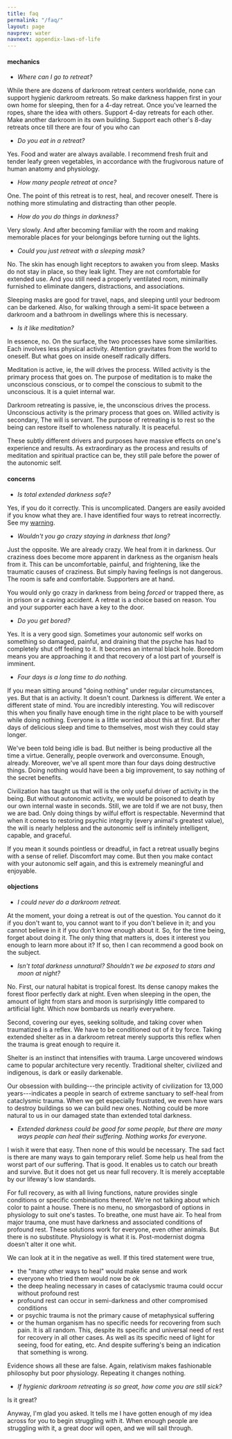 ```yaml
---
title: faq
permalink: "/faq/"
layout: page
navprev: water
navnext: appendix-laws-of-life
---
```


#### mechanics

- _Where can I go to retreat?_
 
While there are dozens of darkroom retreat centers worldwide, none can support hygienic darkroom retreats. So make darkness happen first in your own home for sleeping, then for a 4-day retreat. Once you've learned the ropes, share the idea with others. Support 4-day retreats for each other. Make another darkroom in its own building. Support each other's 8-day retreats once till there are four of you who can

- _Do you eat in a retreat?_

Yes. Food and water are always available. I recommend fresh fruit and tender leafy green vegetables, in accordance with the frugivorous nature of human anatomy and physiology.

- _How many people retreat at once?_

One. The point of this retreat is to rest, heal, and recover oneself. There is nothing more stimulating and distracting than other people.

- _How do you do things in darkness?_

Very slowly. And after becoming familiar with the room and making memorable places for your belongings before turning out the lights.

- _Could you just retreat with a sleeping mask?_

No. The skin has enough light receptors to awaken you from sleep. Masks do not stay in place, so they leak light. They are not comfortable for extended use. And you still need a properly ventilated room, minimally furnished to eliminate dangers, distractions, and associations. 

Sleeping masks are good for travel, naps, and sleeping until your bedroom can be darkened. Also, for walking through a semi-lit space between a darkroom and a bathroom in dwellings where this is necessary.

- _Is it like meditation?_

In essence, no. On the surface, the two processes have some similarities. Each involves less physical activity. Attention gravitates from the world to oneself. But what goes on inside oneself radically differs.

Meditation is active, ie, the will drives the process. Willed activity is the primary process that goes on. The purpose of meditation is to make the unconscious conscious, or to compel the conscious to submit to the unconscious. It is a quiet internal war. 

Darkroom retreating is passive, ie, the unconscious drives the process. Unconscious activity is the primary process that goes on. Willed activity is secondary, The will is servant. The purpose of retreating is to rest so the being can restore itself to wholeness naturally. It is peaceful. 

These subtly different drivers and purposes have massive effects on one's experience and results. As extraordinary as the process and results of meditation and spiritual practice can be, they still pale before the power of the autonomic self.

#### concerns

- _Is total extended darkness safe?_

Yes, if you do it correctly. This is uncomplicated. Dangers are easily avoided if you know what they are. I have identified four ways to retreat incorrectly. See my [warning](/format#warning).

- _Wouldn't you go crazy staying in darkness that long?_

Just the opposite. We are already crazy. We heal from it in darkness. Our craziness does become more apparent in darkness as the organism heals from it. This can be uncomfortable, painful, and frightening, like the traumatic causes of craziness. But simply having feelings is not dangerous. The room is safe and comfortable. Supporters are at hand.

You would only go crazy in darkness from being _forced_ or trapped there, as in prison or a caving accident. A retreat is a choice based on reason. You and your supporter each have a key to the door.

- _Do you get bored?_

Yes. It is a very good sign. Sometimes your autonomic self works on something so damaged, painful, and draining that the psyche has had to completely shut off feeling to it. It becomes an internal black hole. Boredom means you are approaching it and that recovery of a lost part of yourself is imminent.

- _Four days is a long time to do nothing._

If you mean sitting around "doing nothing" under regular circumstances, yes. But that is an activity. It doesn't count. Darkness is different. We enter a different state of mind. You are incredibly interesting. You will rediscover this when you finally have enough time in the right place to be with yourself while doing nothing. Everyone is a little worried about this at first. But after days of delicious sleep and time to themselves, most wish they could stay longer.

We've been told being idle is bad. But neither is being productive all the time a virtue. Generally, people overwork and overconsume. Enough, already. Moreover, we've all spent more than four days doing destructive things. Doing nothing would have been a big improvement, to say nothing of the secret benefits. 

Civilization has taught us that will is the only useful driver of activity in the being. But without autonomic activity, we would be poisoned to death by our own internal waste in seconds. Still, we are told if we are not busy, then we are bad. Only doing things by wilful effort is respectable. Nevermind that when it comes to restoring psychic integrity (every animal's greatest value), the will is nearly helpless and the autonomic self is infinitely intelligent, capable, and graceful. 

If you mean it sounds pointless or dreadful, in fact a retreat usually begins with a sense of relief. Discomfort may come. But then you make contact with your autonomic self again, and this is extremely meaningful and enjoyable. 

#### objections

- _I could never do a darkroom retreat._

At the moment, your doing a retreat is out of the question. You cannot do it if you don't want to, you cannot want to if you don't believe in it; and you cannot believe in it if you don't know enough about it. So, for the time being, forget about doing it. The only thing that matters is, does it interest you enough to learn more about it? If so, then I can recommend a good book on the subject.

- _Isn't total darkness unnatural? Shouldn't we be exposed to stars and moon at night?_

No. First, our natural habitat is tropical forest. Its dense canopy makes the forest floor perfectly dark at night. Even when sleeping in the open, the amount of light from stars and moon is surprisingly little compared to artificial light. Which now bombards us nearly everywhere.

Second, covering our eyes, seeking solitude, and taking cover when traumatized is a reflex. We have to be conditioned out of it by force. Taking extended shelter as in a darkroom retreat merely supports this reflex when the trauma is great enough to require it. 

Shelter is an instinct that intensifies with trauma. Large uncovered windows came to popular architecture very recently. Traditional shelter, civilized and indigenous, is dark or easily darkenable. 

Our obsession with building---the principle activity of civilization for 13,000 years---indicates a people in search of extreme sanctuary to self-heal from cataclysmic trauma. When we get especially frustrated, we even have wars to destroy buildings so we can build new ones. Nothing could be more natural to us in our damaged state than extended total darkness.

- _Extended darkness could be good for some people, but there are many ways people can heal their suffering. Nothing works for everyone._

I wish it were that easy. Then none of this would be necessary. The sad fact is there are many ways to gain temporary relief. Some help us heal from the worst part of our suffering. That is good. It enables us to catch our breath and survive. But it does not get us near full recovery. It is merely acceptable by our lifeway's low standards.

For full recovery, as with all living functions, nature provides single conditions or specific combinations thereof. We're not talking about which color to paint a house. There is no menu, no smorgasbord of options in physiology to suit one's tastes. To breathe, one must have air. To heal from major trauma, one must have darkness and associated conditions of profound rest. These solutions work for everyone, even other animals. But there is no substitute. Physiology is what it is. Post-modernist dogma doesn't alter it one whit.

We can look at it in the negative as well. If this tired statement were true,

- the "many other ways to heal" would make sense and work
- everyone who tried them would now be ok
- the deep healing necessary in cases of cataclysmic trauma could occur without profound rest
- profound rest can occur in semi-darkness and other compromised conditions
- or psychic trauma is not the primary cause of metaphysical suffering
- or the human organism has no specific needs for recovering from such pain. It is all random. This, despite its specific and universal need of rest for recovery in all other cases. As well as its specific need of light for seeing, food for eating, etc. And despite suffering's being an indication that something is wrong.
 
Evidence shows all these are false. Again, relativism makes fashionable philosophy but poor physiology. Repeating it changes nothing.

- _If hygienic darkroom retreating is so great, how come you are still sick?_

Is it great?

Anyway, I'm glad you asked. It tells me I have gotten enough of my idea across for you to begin struggling with it. When enough people are struggling with it, a great door will open, and we will sail through. 



